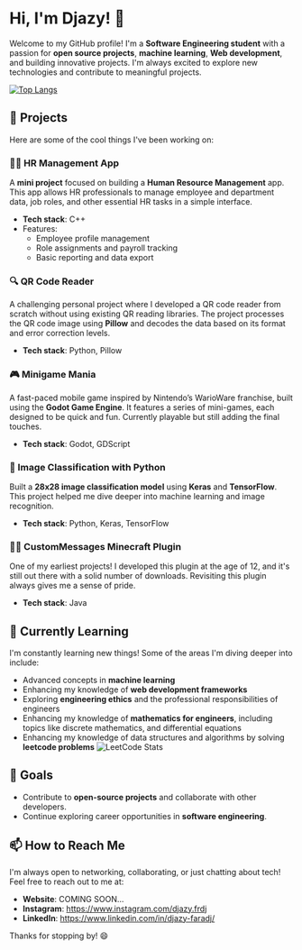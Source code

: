 # Hi, I'm Djazy! 👋

Welcome to my GitHub profile! I'm a **Software Engineering student** with a passion for **open source projects**, **machine learning**, **Web development**, and building innovative projects. I'm always excited to explore new technologies and contribute to meaningful projects. 

[![Top Langs](https://github-readme-stats.vercel.app/api/top-langs/?username=djazy-faradj&hide=gdscript,gap&hide_progress=true&theme=transparent)](https://github.com/anuraghazra/github-readme-stats)

## 🚀 Projects 

Here are some of the cool things I've been working on:

### 🧑‍💻 HR Management App
A **mini project** focused on building a **Human Resource Management** app. This app allows HR professionals to manage employee and department data, job roles, and other essential HR tasks in a simple interface.
- **Tech stack**: C++
- Features:
  - Employee profile management
  - Role assignments and payroll tracking
  - Basic reporting and data export

### 🔍 QR Code Reader
A challenging personal project where I developed a QR code reader from scratch without using existing QR reading libraries. The project processes the QR code image using **Pillow** and decodes the data based on its format and error correction levels.
- **Tech stack**: Python, Pillow
  
### 🎮 Minigame Mania
A fast-paced mobile game inspired by Nintendo’s WarioWare franchise, built using the **Godot Game Engine**. It features a series of mini-games, each designed to be quick and fun. Currently playable but still adding the final touches.
- **Tech stack**: Godot, GDScript

### 🧠 Image Classification with Python
Built a **28x28 image classification model** using **Keras** and **TensorFlow**. This project helped me dive deeper into machine learning and image recognition.
- **Tech stack**: Python, Keras, TensorFlow

### 🧑‍💼 CustomMessages Minecraft Plugin
One of my earliest projects! I developed this plugin at the age of 12, and it's still out there with a solid number of downloads. Revisiting this plugin always gives me a sense of pride.
- **Tech stack**: Java

## 🌱 Currently Learning
I'm constantly learning new things! Some of the areas I'm diving deeper into include:
- Advanced concepts in **machine learning**
- Enhancing my knowledge of **web development frameworks**
- Exploring **engineering ethics** and the professional responsibilities of engineers
- Enhancing my knowledge of **mathematics for engineers**, including topics like discrete mathematics, and differential equations
- Enhancing my knowledge of data structures and algorithms by solving **leetcode problems**
 ![LeetCode Stats](https://leetcard.jacoblin.cool/jazzzy?theme=dark&font=Noto%20Sans%20Buhid&border_radius=10&show_rank=false&animation=true)

## 🎯 Goals
- Contribute to **open-source projects** and collaborate with other developers.
- Continue exploring career opportunities in **software engineering**.

## 📫 How to Reach Me
I'm always open to networking, collaborating, or just chatting about tech! Feel free to reach out to me at:

- **Website**: COMING SOON...
- **Instagram**: https://www.instagram.com/djazy.frdj
- **LinkedIn**: https://www.linkedin.com/in/djazy-faradj/

Thanks for stopping by! 😄
